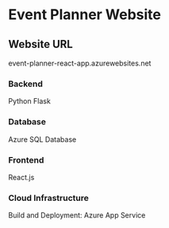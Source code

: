 # Event Planner Website

## Website URL
event-planner-react-app.azurewebsites.net

### Backend
Python
Flask

### Database
Azure SQL Database

### Frontend
React.js

### Cloud Infrastructure
Build and Deployment: Azure App Service